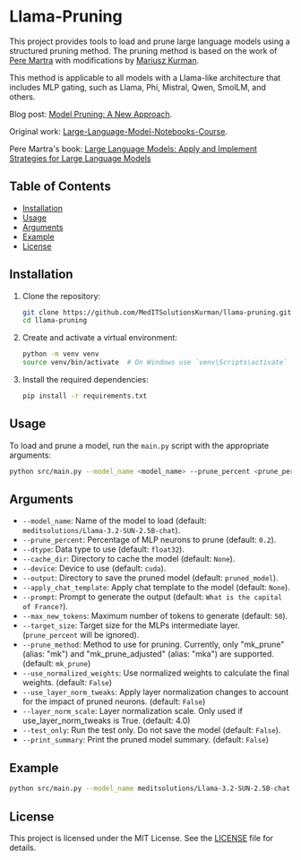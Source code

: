 # Llama-Pruning

This project provides tools to load and prune large language models using a structured pruning method. The pruning method is based on the work of [Pere Martra](https://github.com/peremartra) with modifications by [Mariusz Kurman](https://github.com/mkurman).

This method is applicable to all models with a Llama-like architecture that includes MLP gating, such as Llama, Phi, Mistral, Qwen, SmolLM, and others.

Blog post: [Model Pruning: A New Approach](https://mkurman.substack.com/p/model-pruning-a-new-approach).

Original work: [Large-Language-Model-Notebooks-Course](https://github.com/peremartra/Large-Language-Model-Notebooks-Course/blob/main/6-PRUNING/6_3_pruning_structured_llama3.2-1b_OK.ipynb).

Pere Martra's book: [Large Language Models: Apply and Implement Strategies for Large Language Models](https://amzn.to/4eanT1g)

## Table of Contents

- [Installation](#installation)
- [Usage](#usage)
- [Arguments](#arguments)
- [Example](#example)
- [License](#license)

## Installation

1. Clone the repository:
    ```sh
    git clone https://github.com/MedITSolutionsKurman/llama-pruning.git
    cd llama-pruning
    ```

2. Create and activate a virtual environment:
    ```sh
    python -m venv venv
    source venv/bin/activate  # On Windows use `venv\Scripts\activate`
    ```

3. Install the required dependencies:
    ```sh
    pip install -r requirements.txt
    ```

## Usage

To load and prune a model, run the `main.py` script with the appropriate arguments:

```sh
python src/main.py --model_name <model_name> --prune_percent <prune_percent> --dtype <dtype> --cache_dir <cache_dir> --device <device> --output <output> --prompt <prompt> --max_new_tokens <max_new_tokens> [--apply_chat_template]
```

## Arguments

- `--model_name`: Name of the model to load (default: `meditsolutions/Llama-3.2-SUN-2.5B-chat`).
- `--prune_percent`: Percentage of MLP neurons to prune (default: `0.2`).
- `--dtype`: Data type to use (default: `float32`).
- `--cache_dir`: Directory to cache the model (default: `None`).
- `--device`: Device to use (default: `cuda`).
- `--output`: Directory to save the pruned model (default: `pruned_model`).
- `--apply_chat_template`: Apply chat template to the model (default: `None`).
- `--prompt`: Prompt to generate the output (default: `What is the capital of France?`).
- `--max_new_tokens`: Maximum number of tokens to generate (default: `50`).
- `--target_size`: Target size for the MLPs intermediate layer. (`prune_percent` will be ignored).
- `--prune_method`: Method to use for pruning. Currently, only "mk_prune" (alias: "mk") and "mk_prune_adjusted" (alias: "mka") are supported. (default: `mk_prune`)
- `--use_normalized_weights`: Use normalized weights to calculate the final weights. (default: `False`)
- `--use_layer_norm_tweaks`: Apply layer normalization changes to account for the impact of pruned neurons. (default: `False`)
- `--layer_norm_scale`: Layer normalization scale. Only used if use_layer_norm_tweaks is True. (default: 4.0)
- `--test_only`: Run the test only. Do not save the model (default: `False`).
- `--print_summary`: Print the pruned model summary. (default: `False`)

## Example

```sh
python src/main.py --model_name meditsolutions/Llama-3.2-SUN-2.5B-chat --prune_percent 0.2 --dtype torch.float32 --cache_dir ./cache --device cuda --output ./pruned_model --prompt "How to prepare pierogi (famous Polish dish)?" --max_new_tokens 128 --apply_chat_template
```

## License

This project is licensed under the MIT License. See the [LICENSE](LICENSE) file for details.
